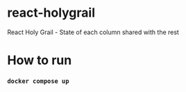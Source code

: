 # react-holygrail
React Holy Grail - State of each column shared with the rest

# How to run

### `docker compose up`
